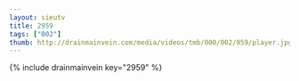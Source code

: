 ```yaml
--- 
layout: sieutv
title: 2959
tags: ["002"]
thumb: http://drainmainvein.com/media/videos/tmb/000/002/959/player.jpg
---
```

{% include drainmainvein key="2959" %} 
